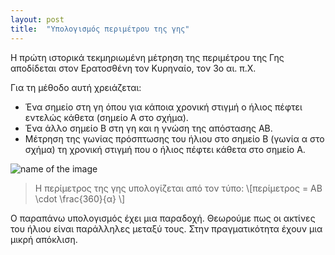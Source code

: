 ```yaml
---
layout: post
title:  "Υπολογισμός περιμέτρου της γης"
--- 
```

Η πρώτη ιστορικά τεκμηριωμένη μέτρηση της περιμέτρου της Γης αποδίδεται στον Ερατοσθένη τον Κυρηναίο, τον 3ο αι. π.Χ.

Για τη μέθοδο αυτή χρειάζεται:
- Ένα σημείο στη γη όπου για κάποια χρονική στιγμή ο ήλιος πέφτει εντελώς κάθετα (σημείο Α στο σχήμα).
- Ένα άλλο σημείο Β στη γη και η γνώση της απόστασης ΑΒ.
- Μέτρηση της γωνίας πρόσπτωσης του ήλιου στο σημείο Β (γωνία α στο σχήμα) τη χρονική στιγμή που ο ήλιος πέφτει κάθετα στο σημείο Α.







![name of the image]({{site.baseurl}}/images/eratosthenis-globe.png)


> Η περίμετρος της γης υπολογίζεται από τον τύπο:
> \\[περίμετρος = ΑΒ \cdot \frac{360}{α} \\]

Ο παραπάνω υπολογισμός έχει μια παραδοχή. Θεωρούμε πως οι ακτίνες του ήλιου είναι παράλληλες μεταξύ τους. Στην πραγματικότητα έχουν μια μικρή απόκλιση.

